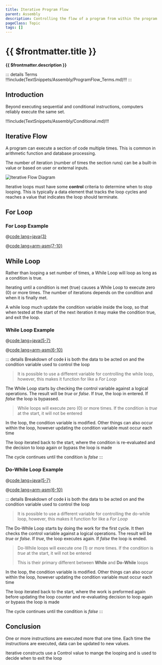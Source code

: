 ```yaml
---
title: Iterative Program Flow
parent: Assembly
description: Controlling the flow of a program from within the program is a big part of Turing initial General Purpose computer. It allows a program to execute in various orders, based on internal changes and external data
pageClass: Topic
tags: []
---
```


# {{ $frontmatter.title }}

**{{ $frontmatter.description }}**

<KeyConcepts :ConceptArray= "[
{
  Concept:'Iterative Flow',
  Details:'Repeating a section of code more than once, often with different data each time'
},
{
  Concept:'Repeating code blocks',
  Details:'During execution a program can execute the same code block repeatedly'
},
{
  Concept:'Knowing when to stop iterating',
  Details:'In order to know when to stop, a control variable is used to track iterations and is checked each cycle. If the variable reaches a preset value, the loop terminates'
}
]" />

::: details Terms
!!!include(TextSnippets/Assembly/ProgramFlow_Terms.md)!!!
:::

## Introduction

Beyond executing sequential and conditional instructions, computers reliably execute the same set.

!!!include(TextSnippets/Assembly/Conditional.md)!!!

## Iterative Flow

A program can execute a section of code multiple times. This is common in arithmetic function and database processing.

The number of iteration (number of times the section runs) can be a built-in value or based on user or external inputs.

![Iterative Flow Diagram](/images/AssemblyProgramming/ProgramFlow/Diagram_Iterative.png)

Iterative loops must have some **control** criteria to determine when to stop looping. This is typically a data element that tracks the loop cycles and reaches a value that indicates the loop should terminate. 

## For Loop
<!-- For Loop file 
!!!include(Assembly/ProgramFlow/Iterative_ForLoop.md)!!!-->

### For Loop Example

@[code lang=java{3}](.vuepress/public/examples/Assembly/ProgramFlow/ForLoop.java)

@[code lang=arm-asm{7-10}](.vuepress/public/examples/Assembly/ProgramFlow/ForLoop.asm)

## While Loop

Rather than looping a set number of times, a While Loop will loop as long as a condition is true. 

Iterating until a condition is met (true) causes a While Loop to execute zero (0) or more times. The number of iterations depends on the condition and when it is finally met.

A while loop much update the condition variable inside the loop, so that when tested at the start of the next iteration it may make the condition true, and exit the loop.

<!-- While Loop file 
!!!include(Assembly/ProgramFlow/Iterative_WhileLoop.md)!!!-->

### While Loop Example
@[code lang=java{5-7}](.vuepress/public/examples/Assembly/ProgramFlow/While.java)

@[code lang=arm-asm{6-10}](.vuepress/public/examples/Assembly/ProgramFlow/While.asm)

::: details Breakdown of code
  **i** is both the data to be acted on and the condition variable used to control the loop

  > It is possible to use a different variable for controlling the while loop, however, this makes it function for like a *For Loop*

  The While Loop starts by checking the control variable against a logical operations. The result will be *true* or *false*. If *true*, the loop in entered. If *false* the loop is bypassed.

  > While loops will execute zero (0) or more times. If the condition is *true* at the start, it will not be entered

  In the loop, the condition variable is modified. Other things can also occur within the loop, however updating the condition variable must occur each time

  The loop iterated back to the start, where the condition is re-evaluated and the decision to loop again or bypass the loop is made

  The cycle continues until the condition is *false*
:::

<QuestionMC question="After the While Loop completes i will contain what number?" answer='D' AChoice="2" BChoice="8" CChoice="10" DChoice="12" rightAnswerFeedback="Right! It will loop 6 times total" wrongAnswerFeedback="Incorrect. Because the condition is 'greater than or equal to', when i = 10 the loop is entered 1 last time, adding 2 more"/>

### Do-While Loop Example
@[code lang=java{5-7}](.vuepress/public/examples/Assembly/ProgramFlow/DoWhile.java)

@[code lang=arm-asm{6-10}](.vuepress/public/examples/Assembly/ProgramFlow/DoWhile.asm)

::: details Breakdown of code
  **i** is both the data to be acted on and the condition variable used to control the loop

  > It is possible to use a different variable for controlling the do-while loop, however, this makes it function for like a *For Loop*

  The Do-While Loop starts by doing the work for the first cycle. It then checks the control variable against a logical operations. The result will be *true* or *false*. If *true*, the loop executes again. If *false* the loop is ended.

  > Do-While loops will execute one (1) or more times. If the condition is *true* at the start, it will not be entered
  >
  > This is their primary different between **While** and **Do-While** loops

  In the loop, the condition variable is modified. Other things can also occur within the loop, however updating the condition variable must occur each time

  The loop iterated back to the start, where the work is preformed again before updating the loop counter and re-evaluating decision to loop again or bypass the loop is made

  The cycle continues until the condition is *false*
:::

<QuestionMC question="After the Do-While Loop completes i will contain what number?" answer='A' AChoice="2" BChoice="8" CChoice="10" DChoice="12" rightAnswerFeedback="Right! It will loop 6 times total" wrongAnswerFeedback="Incorrect. Because the condition is 'greater than or equal to', when i = 10 the loop is entered 1 last time, adding 2 more"/>

## Conclusion
One or more instructions are executed more that one time. Each time the instructions are executed, data can be updated to new values.

Iterative constructs use a Control value to mange the looping and is used to decide when to exit the loop